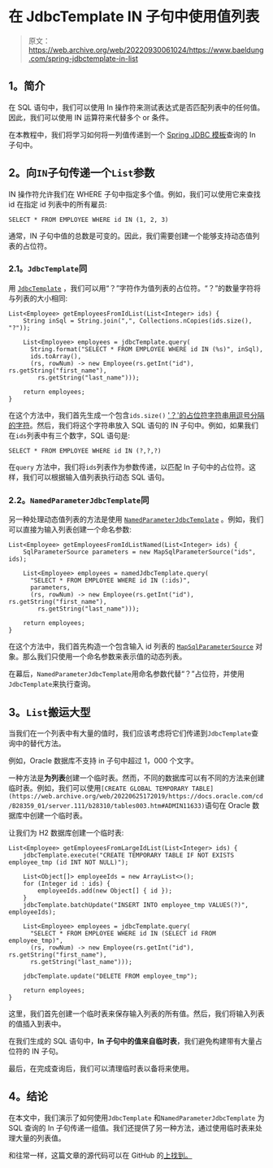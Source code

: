 # 在 JdbcTemplate IN 子句中使用值列表

> 原文：<https://web.archive.org/web/20220930061024/https://www.baeldung.com/spring-jdbctemplate-in-list>

## **1。简介**

在 SQL 语句中，我们可以使用 In 操作符来测试表达式是否匹配列表中的任何值。因此，我们可以使用 IN 运算符来代替多个 or 条件。

在本教程中，我们将学习如何将一列值传递到一个 [Spring JDBC 模板](/web/20220625172019/https://www.baeldung.com/spring-jdbc-jdbctemplate)查询的 In 子句中。

## **2。向`IN`子句**传递一个`List`参数

IN 操作符允许我们在 WHERE 子句中指定多个值。例如，我们可以使用它来查找 id 在指定 id 列表中的所有雇员:

```
SELECT * FROM EMPLOYEE WHERE id IN (1, 2, 3)
```

通常，IN 子句中值的总数是可变的。因此，我们需要创建一个能够支持动态值列表的占位符。

### **2.1。`JdbcTemplate`同**

用 [`JdbcTemplate`](https://web.archive.org/web/20220625172019/https://docs.spring.io/spring-framework/docs/current/javadoc-api/org/springframework/jdbc/core/JdbcTemplate.html) ，我们可以用“？”字符作为值列表的占位符。“？”的数量字符将与列表的大小相同:

```
List<Employee> getEmployeesFromIdList(List<Integer> ids) {
    String inSql = String.join(",", Collections.nCopies(ids.size(), "?"));

    List<Employee> employees = jdbcTemplate.query(
      String.format("SELECT * FROM EMPLOYEE WHERE id IN (%s)", inSql), 
      ids.toArray(), 
      (rs, rowNum) -> new Employee(rs.getInt("id"), rs.getString("first_name"), 
        rs.getString("last_name")));

    return employees;
} 
```

在这个方法中，我们首先生成一个包含`ids.size()` ['？'的占位符字符串用逗号分隔的字符](/web/20220625172019/https://www.baeldung.com/java-strings-concatenation)。然后，我们将这个字符串放入 SQL 语句的 IN 子句中。例如，如果我们在`ids`列表中有三个数字，SQL 语句是:

```
SELECT * FROM EMPLOYEE WHERE id IN (?,?,?)
```

在`query` 方法中，我们将`ids`列表作为参数传递，以匹配 In 子句中的占位符。这样，我们可以根据输入值列表执行动态 SQL 语句。

### **2.2。`NamedParameterJdbcTemplate`同**

另一种处理动态值列表的方法是使用 [`NamedParameterJdbcTemplate`](https://web.archive.org/web/20220625172019/https://docs.spring.io/spring/docs/current/javadoc-api/org/springframework/jdbc/core/namedparam/NamedParameterJdbcTemplate.html) 。例如，我们可以直接为输入列表创建一个命名参数:

```
List<Employee> getEmployeesFromIdListNamed(List<Integer> ids) {
    SqlParameterSource parameters = new MapSqlParameterSource("ids", ids);

    List<Employee> employees = namedJdbcTemplate.query(
      "SELECT * FROM EMPLOYEE WHERE id IN (:ids)", 
      parameters, 
      (rs, rowNum) -> new Employee(rs.getInt("id"), rs.getString("first_name"),
        rs.getString("last_name")));

    return employees;
}
```

在这个方法中，我们首先构造一个包含输入 id 列表的 [`MapSqlParameterSource`](https://web.archive.org/web/20220625172019/https://docs.spring.io/spring/docs/current/javadoc-api/org/springframework/jdbc/core/namedparam/MapSqlParameterSource.html) 对象。那么我们只使用一个命名参数来表示值的动态列表。

在幕后，`NamedParameterJdbcTemplate`用命名参数代替“？”占位符，并使用`JdbcTemplate`来执行查询。

## **3。`List`搬运大型**

当我们在一个列表中有大量的值时，我们应该考虑将它们传递到`JdbcTemplate`查询中的替代方法。

例如，Oracle 数据库不支持 in 子句中超过 1，000 个文字。

一种方法是**为列表**创建一个临时表。然而，不同的数据库可以有不同的方法来创建临时表。例如，我们可以使用`[CREATE GLOBAL TEMPORARY TABLE](https://web.archive.org/web/20220625172019/https://docs.oracle.com/cd/B28359_01/server.111/b28310/tables003.htm#ADMIN11633)`语句在 Oracle 数据库中创建一个临时表。

让我们为 H2 数据库创建一个临时表:

```
List<Employee> getEmployeesFromLargeIdList(List<Integer> ids) {
    jdbcTemplate.execute("CREATE TEMPORARY TABLE IF NOT EXISTS employee_tmp (id INT NOT NULL)");

    List<Object[]> employeeIds = new ArrayList<>();
    for (Integer id : ids) {
        employeeIds.add(new Object[] { id });
    }
    jdbcTemplate.batchUpdate("INSERT INTO employee_tmp VALUES(?)", employeeIds);

    List<Employee> employees = jdbcTemplate.query(
      "SELECT * FROM EMPLOYEE WHERE id IN (SELECT id FROM employee_tmp)", 
      (rs, rowNum) -> new Employee(rs.getInt("id"), rs.getString("first_name"),
      rs.getString("last_name")));

    jdbcTemplate.update("DELETE FROM employee_tmp");

    return employees;
}
```

这里，我们首先创建一个临时表来保存输入列表的所有值。然后，我们将输入列表的值插入到表中。

在我们生成的 SQL 语句中，**In 子句中的值来自临时表**，我们避免构建带有大量占位符的 IN 子句。

最后，在完成查询后，我们可以清理临时表以备将来使用。

## **4。结论**

在本文中，我们演示了如何使用`JdbcTemplate` 和`NamedParameterJdbcTemplate` 为 SQL 查询的 In 子句传递一组值。我们还提供了另一种方法，通过使用临时表来处理大量的列表值。

和往常一样，这篇文章的源代码可以在 GitHub 的[上找到。](https://web.archive.org/web/20220625172019/https://github.com/eugenp/tutorials/tree/master/persistence-modules/spring-jdbc)